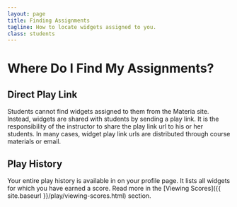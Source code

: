 ```yaml
---
layout: page
title: Finding Assignments
tagline: How to locate widgets assigned to you.
class: students
---
```



# Where Do I Find My Assignments? #

## Direct Play Link ##

Students cannot find widgets assigned to them from the Materia site. Instead, widgets are shared with students by sending a play link. It is the responsibility of the instructor to share the play link url to his or her students. In many cases, widget play link urls are distributed through course materials or email.

## Play History ##

Your entire play history is available in on your profile page. It lists all widgets for which you have earned a score. Read more in the
[Viewing Scores]({{ site.baseurl }}/play/viewing-scores.html) section.
